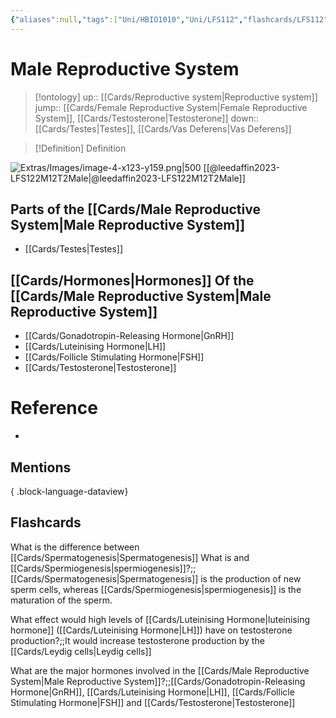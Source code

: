 ```yaml
---
{"aliases":null,"tags":["Uni/HBIO1010","Uni/LFS112","flashcards/LFS112"],"dg-publish":true,"permalink":"/cards/male-reproductive-system/","dgPassFrontmatter":true}
---
```


# Male Reproductive System

> [!ontology]
> up:: [[Cards/Reproductive system\|Reproductive system]]
> jump:: [[Cards/Female Reproductive System\|Female Reproductive System]], [[Cards/Testosterone\|Testosterone]]
> down:: [[Cards/Testes\|Testes]], [[Cards/Vas Deferens\|Vas Deferens]]

> [!Definition] Definition

![Extras/Images/image-4-x123-y159.png|500](/img/user/Extras/Images/image-4-x123-y159.png)
[[@leedaffin2023-LFS122M12T2Male\|@leedaffin2023-LFS122M12T2Male]]

## Parts of the [[Cards/Male Reproductive System\|Male Reproductive System]]

- [[Cards/Testes\|Testes]]

## [[Cards/Hormones\|Hormones]] Of the [[Cards/Male Reproductive System\|Male Reproductive System]]

- [[Cards/Gonadotropin-Releasing Hormone\|GnRH]]
- [[Cards/Luteinising Hormone\|LH]]
- [[Cards/Follicle Stimulating Hormone\|FSH]]
- [[Cards/Testosterone\|Testosterone]]

<style> .container {font-family: sans-serif; text-align: center;} .button-wrapper button {z-index: 1;height: 40px; width: 100px; margin: 10px;padding: 5px;} .excalidraw .App-menu_top .buttonList { display: flex;} .excalidraw-wrapper { height: 800px; margin: 50px; position: relative;} :root[dir="ltr"] .excalidraw .layer-ui__wrapper .zen-mode-transition.App-menu_bottom--transition-left {transform: none;} </style><script src="https://cdn.jsdelivr.net/npm/react@17/umd/react.production.min.js"></script><script src="https://cdn.jsdelivr.net/npm/react-dom@17/umd/react-dom.production.min.js"></script><script type="text/javascript" src="https://cdn.jsdelivr.net/npm/@excalidraw/excalidraw@0/dist/excalidraw.production.min.js"></script><div id="Hormones_of_the_Male_Reproductive_System_Diagramexcalidraw.md1"></div><script>(function(){const InitialData={"type":"excalidraw","version":2,"source":"https://github.com/zsviczian/obsidian-excalidraw-plugin/releases/tag/1.9.23","elements":[{"id":"trSkmuUK","type":"rectangle","x":-98.23989868164062,"y":-368.4468803405762,"width":180.9798583984375,"height":37,"angle":0,"strokeColor":"#1e1e1e","backgroundColor":"transparent","fillStyle":"hachure","strokeWidth":1,"strokeStyle":"solid","roughness":1,"opacity":100,"roundness":{"type":1},"seed":53670,"version":61,"versionNonce":1825984597,"updated":1696925010939,"isDeleted":false,"groupIds":[],"boundElements":[{"type":"text","id":"cYXkcyjD"}],"link":null,"locked":false},{"text":"Hypothalamus","fontSize":20,"fontFamily":1,"textAlign":"center","verticalAlign":"middle","baseline":16,"id":"cYXkcyjD","type":"text","x":-72.41990661621094,"y":-362.4468803405762,"width":129.33987426757812,"height":25,"angle":0,"strokeColor":"#1e1e1e","backgroundColor":"transparent","fillStyle":"hachure","strokeWidth":1,"strokeStyle":"solid","roughness":1,"opacity":100,"roundness":{"type":1},"seed":98883,"version":63,"versionNonce":984841653,"updated":1696925010939,"isDeleted":false,"groupIds":[],"boundElements":[],"link":"[[Cards/Hypothalamus\|Hypothalamus]]","locked":false,"containerId":"trSkmuUK","originalText":"Hypothalamus","rawText":"[[Cards/Hypothalamus\|Hypothalamus]]","lineHeight":1.25},{"id":"bvHaYOEN","type":"rectangle","x":-153.29461669921875,"y":-264.8631248474121,"width":291.35980224609375,"height":37,"angle":0,"strokeColor":"#1e1e1e","backgroundColor":"transparent","fillStyle":"hachure","strokeWidth":1,"strokeStyle":"solid","roughness":1,"opacity":100,"roundness":{"type":1},"seed":37226,"version":192,"versionNonce":531599611,"updated":1696925931130,"isDeleted":false,"groupIds":[],"boundElements":[{"type":"text","id":"TEdP1Mpi"},{"id":"5784rquM6EuqdOCHJTAC0","type":"arrow"},{"id":"GS5fhEVKxT99vYdK-qnWU","type":"arrow"},{"id":"COVJBu5VWuTGUKe8hEHeY","type":"arrow"}],"link":null,"locked":false},{"text":"Anterior Pituitary Gland","fontSize":20,"fontFamily":1,"textAlign":"center","verticalAlign":"middle","baseline":16,"id":"TEdP1Mpi","type":"text","x":-127.47461700439453,"y":-258.8631248474121,"width":239.7198028564453,"height":25,"angle":0,"strokeColor":"#1e1e1e","backgroundColor":"transparent","fillStyle":"hachure","strokeWidth":1,"strokeStyle":"solid","roughness":1,"opacity":100,"roundness":{"type":1},"seed":44119,"version":191,"versionNonce":550058875,"updated":1696925034803,"isDeleted":false,"groupIds":[],"boundElements":[],"link":"[[Cards/Anterior Pituitary Gland\|Anterior Pituitary Gland]]","locked":false,"containerId":"bvHaYOEN","originalText":"Anterior Pituitary Gland","rawText":"[[Cards/Anterior Pituitary Gland\|Anterior Pituitary Gland]]","lineHeight":1.25},{"id":"bTWFBazr","type":"rectangle","x":-196.93264770507812,"y":-124.77450180053711,"width":84.566650390625,"height":35,"angle":0,"strokeColor":"#1e1e1e","backgroundColor":"transparent","fillStyle":"hachure","strokeWidth":1,"strokeStyle":"solid","roughness":1,"opacity":100,"roundness":{"type":1},"seed":68596,"version":383,"versionNonce":1663199163,"updated":1696925893842,"isDeleted":false,"groupIds":[],"boundElements":[{"type":"text","id":"TXiOesdI"},{"id":"nStEHEHhU-si4TVOM_S4J","type":"arrow"}],"link":null,"locked":false},{"text":"FSH","fontSize":20,"fontFamily":1,"textAlign":"center","verticalAlign":"middle","baseline":16,"id":"TXiOesdI","type":"text","x":-171.97930908203125,"y":-119.77450180053711,"width":34.65997314453125,"height":25,"angle":0,"strokeColor":"#1e1e1e","backgroundColor":"transparent","fillStyle":"hachure","strokeWidth":1,"strokeStyle":"solid","roughness":1,"opacity":100,"roundness":{"type":1},"seed":60567,"version":414,"versionNonce":327636373,"updated":1696925566497,"isDeleted":false,"groupIds":[],"boundElements":[],"link":"[[Cards/Follicle Stimulating Hormone\|Follicle Stimulating Hormone]]","locked":false,"containerId":"bTWFBazr","originalText":"FSH","rawText":"[[Cards/Follicle Stimulating Hormone\|FSH]]","lineHeight":1.25},{"id":"l8SEKbeK","type":"rectangle","x":76.69332885742188,"y":-128.10790634155273,"width":80.80757141113281,"height":35,"angle":0,"strokeColor":"#1e1e1e","backgroundColor":"transparent","fillStyle":"hachure","strokeWidth":1,"strokeStyle":"solid","roughness":1,"opacity":100,"roundness":{"type":1},"seed":47163,"version":465,"versionNonce":1681939573,"updated":1696925912638,"isDeleted":false,"groupIds":[],"boundElements":[{"type":"text","id":"htTdSC62"},{"id":"E9o6cDhDzhMDI5uLOPMyR","type":"arrow"},{"id":"5784rquM6EuqdOCHJTAC0","type":"arrow"}],"link":null,"locked":false},{"text":"LH","fontSize":20,"fontFamily":1,"textAlign":"center","verticalAlign":"middle","baseline":16,"id":"htTdSC62","type":"text","x":105.59712219238281,"y":-123.10790634155273,"width":22.999984741210938,"height":25,"angle":0,"strokeColor":"#1e1e1e","backgroundColor":"transparent","fillStyle":"hachure","strokeWidth":1,"strokeStyle":"solid","roughness":1,"opacity":100,"roundness":{"type":1},"seed":68478,"version":465,"versionNonce":1136030837,"updated":1696925564523,"isDeleted":false,"groupIds":[],"boundElements":[],"link":"[[Cards/Luteinising Hormone\|Luteinising Hormone]]","locked":false,"containerId":"l8SEKbeK","originalText":"LH","rawText":"[[Cards/Luteinising Hormone\|LH]]","lineHeight":1.25},{"id":"bPoIR3Le","type":"rectangle","x":-233.77130126953125,"y":11.99344253540039,"width":135.09504699707028,"height":41.53582763671875,"angle":0,"strokeColor":"#1e1e1e","backgroundColor":"transparent","fillStyle":"hachure","strokeWidth":1,"strokeStyle":"solid","roughness":1,"opacity":100,"roundness":{"type":1},"seed":31776,"version":288,"versionNonce":289314299,"updated":1696926132406,"isDeleted":false,"groupIds":[],"boundElements":[{"type":"text","id":"julSdg9u"},{"id":"0FGNUyBOBZrCNPHdFhoTa","type":"arrow"},{"id":"nStEHEHhU-si4TVOM_S4J","type":"arrow"},{"id":"0ItzBgcbgeujstVeZ2leb","type":"arrow"}],"link":null,"locked":false},{"text":"[[Cards/Nurse Cells\|Nurse Cells]]","fontSize":20,"fontFamily":1,"textAlign":"center","verticalAlign":"middle","baseline":16,"id":"julSdg9u","type":"text","x":-221.1437225341797,"y":20.261356353759766,"width":109.83988952636719,"height":25,"angle":0,"strokeColor":"#1e1e1e","backgroundColor":"transparent","fillStyle":"hachure","strokeWidth":1,"strokeStyle":"solid","roughness":1,"opacity":100,"roundness":{"type":1},"seed":80743,"version":313,"versionNonce":1557823733,"updated":1696925569499,"isDeleted":false,"groupIds":[],"boundElements":[],"link":"[[Cards/Nurse Cells\|Nurse Cells]]","locked":false,"containerId":"bPoIR3Le","originalText":"[[Cards/Nurse Cells\|Nurse Cells]]","rawText":"[[Cards/Nurse Cells\|Nurse Cells]]","lineHeight":1.25},{"id":"13TVwYRQ","type":"rectangle","x":22.708404541015625,"y":6.503452301025391,"width":194.19923400878906,"height":35.686279296875,"angle":0,"strokeColor":"#1e1e1e","backgroundColor":"transparent","fillStyle":"hachure","strokeWidth":1,"strokeStyle":"solid","roughness":1,"opacity":100,"roundness":{"type":1},"seed":44224,"version":205,"versionNonce":1995504283,"updated":1696925945484,"isDeleted":false,"groupIds":[],"boundElements":[{"type":"text","id":"WUjrbAOA"},{"id":"E9o6cDhDzhMDI5uLOPMyR","type":"arrow"},{"id":"1M9DBD8KP3U1cDVQJt9ek","type":"arrow"}],"link":null,"locked":false},{"text":"Interstitial Cells","fontSize":20,"fontFamily":1,"textAlign":"center","verticalAlign":"middle","baseline":16,"id":"WUjrbAOA","type":"text","x":36.25810241699219,"y":11.84659194946289,"width":167.09983825683594,"height":25,"angle":0,"strokeColor":"#1e1e1e","backgroundColor":"transparent","fillStyle":"hachure","strokeWidth":1,"strokeStyle":"solid","roughness":1,"opacity":100,"roundness":{"type":1},"seed":87694,"version":205,"versionNonce":111212053,"updated":1696925710229,"isDeleted":false,"groupIds":[],"boundElements":[],"link":"[[Interstitial Cells\|Interstitial Cells]]","locked":false,"containerId":"13TVwYRQ","originalText":"Interstitial Cells","rawText":"[[Interstitial Cells\|Interstitial Cells]]","lineHeight":1.25},{"id":"PEY5NR7n","type":"rectangle","x":-274.0545654296875,"y":138.1622657775879,"width":208.91981506347656,"height":60,"angle":0,"strokeColor":"#1e1e1e","backgroundColor":"transparent","fillStyle":"hachure","strokeWidth":1,"strokeStyle":"solid","roughness":1,"opacity":100,"roundness":{"type":1},"seed":22503,"version":232,"versionNonce":1843893051,"updated":1696926132406,"isDeleted":false,"groupIds":[],"boundElements":[{"type":"text","id":"fzRiPXFO"},{"id":"0ItzBgcbgeujstVeZ2leb","type":"arrow"}],"link":null,"locked":false},{"text":"↑ [[Cards/Spermatogenesis\|Spermatogenesis]]\n↑ Spermiogenesis","fontSize":20,"fontFamily":1,"textAlign":"center","verticalAlign":"middle","baseline":41,"id":"fzRiPXFO","type":"text","x":-259.6847686767578,"y":143.1622657775879,"width":180.1802215576172,"height":50,"angle":0,"strokeColor":"#1e1e1e","backgroundColor":"transparent","fillStyle":"hachure","strokeWidth":1,"strokeStyle":"solid","roughness":1,"opacity":100,"roundness":{"type":1},"seed":89519,"version":238,"versionNonce":83883861,"updated":1696925654728,"isDeleted":false,"groupIds":[],"boundElements":[],"link":"[[Cards/Spermatogenesis\|Spermatogenesis]]","locked":false,"containerId":"PEY5NR7n","originalText":"↑ [[Cards/Spermatogenesis\|Spermatogenesis]]\n↑ Spermiogenesis","rawText":"↑ [[Cards/Spermatogenesis\|Spermatogenesis]]\n↑ [[Cards/Spermiogenesis\|Spermiogenesis]]","lineHeight":1.25},{"id":"R1s590GR","type":"rectangle","x":15.814228858673573,"y":103.66063520234411,"width":207.8602294921875,"height":37,"angle":0,"strokeColor":"#1e1e1e","backgroundColor":"transparent","fillStyle":"hachure","strokeWidth":1,"strokeStyle":"solid","roughness":1,"opacity":100,"roundness":{"type":1},"seed":84680,"version":151,"versionNonce":179677909,"updated":1696925951534,"isDeleted":false,"groupIds":[],"boundElements":[{"type":"text","id":"mpf8lfjH"},{"id":"1M9DBD8KP3U1cDVQJt9ek","type":"arrow"},{"id":"enyOHbXGQEcwRTHyL4msx","type":"arrow"}],"link":null,"locked":false},{"text":"↑ Testosterone","fontSize":20,"fontFamily":1,"textAlign":"center","verticalAlign":"middle","baseline":16,"id":"mpf8lfjH","type":"text","x":41.63422092410326,"y":109.66063520234411,"width":156.22024536132812,"height":25,"angle":0,"strokeColor":"#1e1e1e","backgroundColor":"transparent","fillStyle":"hachure","strokeWidth":1,"strokeStyle":"solid","roughness":1,"opacity":100,"roundness":{"type":1},"seed":25565,"version":151,"versionNonce":1750167387,"updated":1696925938124,"isDeleted":false,"groupIds":[],"boundElements":[],"link":"[[Cards/Testosterone\|Testosterone]]","locked":false,"containerId":"R1s590GR","originalText":"↑ Testosterone","rawText":"↑ [[Cards/Testosterone\|Testosterone]]","lineHeight":1.25},{"id":"hmxzs1T6","type":"rectangle","x":-27.7798137080448,"y":201.2158075887627,"width":313.3397216796875,"height":37,"angle":0,"strokeColor":"#1e1e1e","backgroundColor":"transparent","fillStyle":"hachure","strokeWidth":1,"strokeStyle":"solid","roughness":1,"opacity":100,"roundness":{"type":1},"seed":72599,"version":105,"versionNonce":938391957,"updated":1696925951534,"isDeleted":false,"groupIds":[],"boundElements":[{"type":"text","id":"CGTmrvOi"},{"id":"enyOHbXGQEcwRTHyL4msx","type":"arrow"}],"link":null,"locked":false},{"text":"Secondary Sex Characteristics","fontSize":20,"fontFamily":1,"textAlign":"center","verticalAlign":"middle","baseline":16,"id":"CGTmrvOi","type":"text","x":-21.7798137080448,"y":207.2158075887627,"width":301.3397216796875,"height":25,"angle":0,"strokeColor":"#1e1e1e","backgroundColor":"transparent","fillStyle":"hachure","strokeWidth":1,"strokeStyle":"solid","roughness":1,"opacity":100,"roundness":{"type":1},"seed":67277,"version":104,"versionNonce":1427332987,"updated":1696925939124,"isDeleted":false,"groupIds":[],"boundElements":[],"link":null,"locked":false,"containerId":"hmxzs1T6","originalText":"Secondary Sex Characteristics","rawText":"Secondary Sex Characteristics","lineHeight":1.25},{"id":"nEdIJ0ap","type":"rectangle","x":-442.8558654785156,"y":13.48263931274414,"width":110.01992797851562,"height":37,"angle":0,"strokeColor":"#1e1e1e","backgroundColor":"transparent","fillStyle":"hachure","strokeWidth":1,"strokeStyle":"solid","roughness":1,"opacity":100,"roundness":{"type":1},"seed":89709,"version":72,"versionNonce":361524821,"updated":1696925814224,"isDeleted":false,"groupIds":[],"boundElements":[{"type":"text","id":"6haZkS9w"},{"id":"0FGNUyBOBZrCNPHdFhoTa","type":"arrow"}],"link":null,"locked":false},{"text":"Inhibin","fontSize":20,"fontFamily":1,"textAlign":"center","verticalAlign":"middle","baseline":16,"id":"6haZkS9w","type":"text","x":-417.03587341308594,"y":19.48263931274414,"width":58.37994384765625,"height":25,"angle":0,"strokeColor":"#1e1e1e","backgroundColor":"transparent","fillStyle":"hachure","strokeWidth":1,"strokeStyle":"solid","roughness":1,"opacity":100,"roundness":{"type":1},"seed":14568,"version":73,"versionNonce":398125429,"updated":1696925801328,"isDeleted":false,"groupIds":[],"boundElements":[],"link":"[[Cards/Inhibin\|Inhibin]]","locked":false,"containerId":"nEdIJ0ap","originalText":"Inhibin","rawText":"[[Cards/Inhibin\|Inhibin]]","lineHeight":1.25},{"id":"0FGNUyBOBZrCNPHdFhoTa","type":"arrow","x":-235.80743408203125,"y":32.97464370727539,"width":94.25537109375,"height":0,"angle":0,"strokeColor":"#1e1e1e","backgroundColor":"transparent","fillStyle":"hachure","strokeWidth":2,"strokeStyle":"solid","roughness":1,"opacity":100,"groupIds":[],"frameId":null,"roundness":{"type":2},"seed":2095386875,"version":84,"versionNonce":1853611573,"isDeleted":false,"boundElements":null,"updated":1696925885131,"link":null,"locked":false,"points":[[0,0],[-94.25537109375,0]],"lastCommittedPoint":null,"startBinding":{"elementId":"bPoIR3Le","focus":-0.010270042305697235,"gap":2.036132812500014},"endBinding":{"elementId":"nEdIJ0ap","focus":0.05362185916385135,"gap":2.77313232421875},"startArrowhead":null,"endArrowhead":"arrow"},{"id":"guG1nxatoKIQeIRu46T8O","type":"line","x":-388.7161865234375,"y":11.35245132446289,"width":170.782470703125,"height":120.55892944335938,"angle":0,"strokeColor":"#e03131","backgroundColor":"transparent","fillStyle":"hachure","strokeWidth":1,"strokeStyle":"solid","roughness":1,"opacity":100,"groupIds":["PoTZ2DlN6YYXnAtMFRi6e"],"frameId":null,"roundness":{"type":2},"seed":1660279733,"version":306,"versionNonce":1474593301,"isDeleted":false,"boundElements":null,"updated":1696925875296,"link":null,"locked":false,"points":[[0,0],[21.117279052734375,-112.15478515625],[170.782470703125,-120.55892944335938]],"lastCommittedPoint":[190.38494873046875,-123.52432250976562],"startBinding":null,"endBinding":null,"startArrowhead":null,"endArrowhead":null},{"id":"2GUS9g9ARr0RdqlDDZXdR","type":"line","x":-217.68296986712423,"y":-119.34235600517627,"width":0.32282281840107885,"height":18.487812781695354,"angle":0,"strokeColor":"#e03131","backgroundColor":"transparent","fillStyle":"hachure","strokeWidth":1,"strokeStyle":"solid","roughness":1,"opacity":100,"groupIds":["PoTZ2DlN6YYXnAtMFRi6e"],"frameId":null,"roundness":{"type":2},"seed":955520507,"version":52,"versionNonce":1747719611,"isDeleted":false,"boundElements":null,"updated":1696925875296,"link":null,"locked":false,"points":[[0,0],[-0.32282281840107885,18.487812781695354]],"lastCommittedPoint":null,"startBinding":null,"endBinding":null,"startArrowhead":null,"endArrowhead":null},{"id":"xQDtyfEiflIdGMCVrGI6U","type":"line","x":-210.55869233375688,"y":-120.62655060364506,"width":0,"height":20.375971119333883,"angle":0,"strokeColor":"#e03131","backgroundColor":"transparent","fillStyle":"hachure","strokeWidth":1,"strokeStyle":"solid","roughness":1,"opacity":100,"groupIds":["PoTZ2DlN6YYXnAtMFRi6e"],"frameId":null,"roundness":{"type":2},"seed":1165955387,"version":76,"versionNonce":278230901,"isDeleted":false,"boundElements":null,"updated":1696925875296,"link":null,"locked":false,"points":[[0,0],[0,20.375971119333883]],"lastCommittedPoint":null,"startBinding":null,"endBinding":null,"startArrowhead":null,"endArrowhead":null},{"id":"nStEHEHhU-si4TVOM_S4J","type":"arrow","x":-155.67384259548652,"y":-86.96158137685842,"width":0,"height":94.97811459562149,"angle":0,"strokeColor":"#1e1e1e","backgroundColor":"transparent","fillStyle":"hachure","strokeWidth":2,"strokeStyle":"solid","roughness":1,"opacity":100,"groupIds":[],"frameId":null,"roundness":{"type":2},"seed":965186805,"version":78,"versionNonce":1012899227,"isDeleted":false,"boundElements":null,"updated":1696925896100,"link":null,"locked":false,"points":[[0,0],[0,94.97811459562149]],"lastCommittedPoint":null,"startBinding":{"elementId":"bTWFBazr","focus":0.024229884499113893,"gap":2.8129204236786904},"endBinding":{"elementId":"bPoIR3Le","focus":0.15618537333553562,"gap":3.976909316637318},"startArrowhead":null,"endArrowhead":"arrow"},{"id":"E9o6cDhDzhMDI5uLOPMyR","type":"arrow","x":117.83913003128504,"y":-90.8326238783743,"width":0,"height":92.75315272698197,"angle":0,"strokeColor":"#1e1e1e","backgroundColor":"transparent","fillStyle":"hachure","strokeWidth":2,"strokeStyle":"solid","roughness":1,"opacity":100,"groupIds":[],"frameId":null,"roundness":{"type":2},"seed":1064251963,"version":74,"versionNonce":1889120085,"isDeleted":false,"boundElements":null,"updated":1696925901748,"link":null,"locked":false,"points":[[0,0],[0,92.75315272698197]],"lastCommittedPoint":null,"startBinding":{"elementId":"l8SEKbeK","focus":-0.01836499860938846,"gap":2.275282463178428},"endBinding":{"elementId":"13TVwYRQ","focus":-0.02027702657195868,"gap":4.582923452417731},"startArrowhead":null,"endArrowhead":"arrow"},{"id":"5784rquM6EuqdOCHJTAC0","type":"arrow","x":49.94386413668224,"y":-225.67528795683734,"width":53.65854738657319,"height":92.93933033388694,"angle":0,"strokeColor":"#1e1e1e","backgroundColor":"transparent","fillStyle":"hachure","strokeWidth":2,"strokeStyle":"solid","roughness":1,"opacity":100,"groupIds":[],"frameId":null,"roundness":{"type":2},"seed":1319418299,"version":88,"versionNonce":407373589,"isDeleted":false,"boundElements":null,"updated":1696925912638,"link":null,"locked":false,"points":[[0,0],[53.65854738657319,92.93933033388694]],"lastCommittedPoint":null,"startBinding":{"elementId":"bvHaYOEN","focus":-0.2917254699087168,"gap":2.187836890574772},"endBinding":{"elementId":"l8SEKbeK","focus":-0.01423685353621958,"gap":4.62805128139766},"startArrowhead":null,"endArrowhead":"arrow"},{"id":"GS5fhEVKxT99vYdK-qnWU","type":"arrow","x":-59.067682577534015,"y":-226.49290996967818,"width":98.36619273577031,"height":98.36619273577028,"angle":0,"strokeColor":"#1e1e1e","backgroundColor":"transparent","fillStyle":"hachure","strokeWidth":2,"strokeStyle":"solid","roughness":1,"opacity":100,"groupIds":[],"frameId":null,"roundness":{"type":2},"seed":759629269,"version":128,"versionNonce":730640571,"isDeleted":false,"boundElements":null,"updated":1696925921140,"link":null,"locked":false,"points":[[0,0],[-98.36619273577031,98.36619273577028]],"lastCommittedPoint":null,"startBinding":{"elementId":"bvHaYOEN","focus":0.19236673860558656,"gap":1.370214877733929},"endBinding":null,"startArrowhead":null,"endArrowhead":"arrow"},{"id":"COVJBu5VWuTGUKe8hEHeY","type":"arrow","x":-7.014788159671355,"y":-331.74562466973487,"width":0,"height":61.499010100816975,"angle":0,"strokeColor":"#1e1e1e","backgroundColor":"transparent","fillStyle":"hachure","strokeWidth":2,"strokeStyle":"solid","roughness":1,"opacity":100,"groupIds":[],"frameId":null,"roundness":{"type":2},"seed":1197814581,"version":56,"versionNonce":1324667995,"isDeleted":false,"boundElements":null,"updated":1696925931130,"link":null,"locked":false,"points":[[0,0],[0,61.499010100816975]],"lastCommittedPoint":null,"startBinding":null,"endBinding":{"elementId":"bvHaYOEN","focus":0.0041181207007670775,"gap":5.383489721505782},"startArrowhead":null,"endArrowhead":"arrow"},{"id":"1M9DBD8KP3U1cDVQJt9ek","type":"arrow","x":118.71636365878666,"y":42.67080144373347,"width":0,"height":58.28955020672345,"angle":0,"strokeColor":"#1e1e1e","backgroundColor":"transparent","fillStyle":"hachure","strokeWidth":2,"strokeStyle":"solid","roughness":1,"opacity":100,"groupIds":[],"frameId":null,"roundness":{"type":2},"seed":1038057589,"version":68,"versionNonce":969731899,"isDeleted":false,"boundElements":null,"updated":1696925945484,"link":null,"locked":false,"points":[[0,0],[0,58.28955020672345]],"lastCommittedPoint":null,"startBinding":{"elementId":"13TVwYRQ","focus":0.011242659037203909,"gap":1},"endBinding":{"elementId":"R1s590GR","focus":-0.009891069094766856,"gap":2.700283551887196},"startArrowhead":null,"endArrowhead":"arrow"},{"id":"enyOHbXGQEcwRTHyL4msx","type":"arrow","x":120.00896555908989,"y":142.06549288689092,"width":0,"height":56.2944068761243,"angle":0,"strokeColor":"#1e1e1e","backgroundColor":"transparent","fillStyle":"hachure","strokeWidth":2,"strokeStyle":"solid","roughness":1,"opacity":100,"groupIds":[],"frameId":null,"roundness":{"type":2},"seed":589339771,"version":85,"versionNonce":1220773941,"isDeleted":false,"boundElements":null,"updated":1696925951534,"link":null,"locked":false,"points":[[0,0],[0,56.2944068761243]],"lastCommittedPoint":null,"startBinding":{"elementId":"R1s590GR","focus":-0.002546152815947988,"gap":1.404857684546812},"endBinding":{"elementId":"hmxzs1T6","focus":-0.056686598973798664,"gap":2.8559078257474653},"startArrowhead":null,"endArrowhead":"arrow"},{"id":"0ItzBgcbgeujstVeZ2leb","type":"arrow","x":-164.7069729012992,"y":55.678184362857564,"width":0,"height":78.87795614107685,"angle":0,"strokeColor":"#1e1e1e","backgroundColor":"transparent","fillStyle":"hachure","strokeWidth":2,"strokeStyle":"solid","roughness":1,"opacity":100,"groupIds":[],"frameId":null,"roundness":{"type":2},"seed":1271076949,"version":70,"versionNonce":579870363,"isDeleted":false,"boundElements":null,"updated":1696926132406,"link":null,"locked":false,"points":[[0,0],[0,78.87795614107685]],"lastCommittedPoint":null,"startBinding":{"elementId":"bPoIR3Le","focus":-0.02245537350795388,"gap":2.1489141907384237},"endBinding":{"elementId":"PEY5NR7n","focus":0.046790056703477245,"gap":3.6061252736534755},"startArrowhead":null,"endArrowhead":"arrow"}],"appState":{"theme":"dark","viewBackgroundColor":"#ffffff","currentItemStrokeColor":"#1e1e1e","currentItemBackgroundColor":"transparent","currentItemFillStyle":"hachure","currentItemStrokeWidth":2,"currentItemStrokeStyle":"solid","currentItemRoughness":1,"currentItemOpacity":100,"currentItemFontFamily":1,"currentItemFontSize":20,"currentItemTextAlign":"left","currentItemStartArrowhead":null,"currentItemEndArrowhead":"arrow","scrollX":661.1391798063987,"scrollY":679.7031453690405,"zoom":{"value":0.7921855618899208},"currentItemRoundness":"round","gridSize":null,"gridColor":{"Bold":"#C9C9C9FF","Regular":"#EDEDEDFF"},"currentStrokeOptions":null,"previousGridSize":null,"frameRendering":{"enabled":true,"clip":true,"name":true,"outline":true}},"files":{}};InitialData.scrollToContent=true;App=()=>{const e=React.useRef(null),t=React.useRef(null),[n,i]=React.useState({width:void 0,height:void 0});return React.useEffect(()=>{i({width:t.current.getBoundingClientRect().width,height:t.current.getBoundingClientRect().height});const e=()=>{i({width:t.current.getBoundingClientRect().width,height:t.current.getBoundingClientRect().height})};return window.addEventListener("resize",e),()=>window.removeEventListener("resize",e)},[t]),React.createElement(React.Fragment,null,React.createElement("div",{className:"excalidraw-wrapper",ref:t},React.createElement(ExcalidrawLib.Excalidraw,{ref:e,width:n.width,height:n.height,initialData:InitialData,viewModeEnabled:!0,zenModeEnabled:!0,gridModeEnabled:!1})))},excalidrawWrapper=document.getElementById("Hormones_of_the_Male_Reproductive_System_Diagramexcalidraw.md1");ReactDOM.render(React.createElement(App),excalidrawWrapper);})();</script>

# Reference

- 

## Mentions


{ .block-language-dataview}

## Flashcards

What is the difference between [[Cards/Spermatogenesis\|Spermatogenesis]] What is and [[Cards/Spermiogenesis\|spermiogenesis]]?;;[[Cards/Spermatogenesis\|Spermatogenesis]] is the production of new sperm cells, whereas [[Cards/Spermiogenesis\|spermiogenesis]] is the maturation of the sperm.
<!--SR:!2024-09-15,13,150-->

What effect would high levels of [[Cards/Luteinising Hormone\|luteinising hormone]] ([[Cards/Luteinising Hormone\|LH]]) have on testosterone production?;;It would increase testosterone production by the [[Cards/Leydig cells\|Leydig cells]]
<!--SR:!2024-09-05,3,150-->

What are the major hormones involved in the [[Cards/Male Reproductive System\|Male Reproductive System]]?;;[[Cards/Gonadotropin-Releasing Hormone\|GnRH]], [[Cards/Luteinising Hormone\|LH]], [[Cards/Follicle Stimulating Hormone\|FSH]] and [[Cards/Testosterone\|Testosterone]]
<!--SR:!2024-09-22,20,190-->